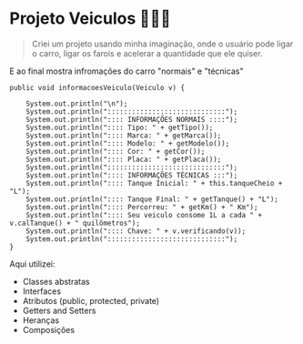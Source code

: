 # Projeto Veiculos 🚚🚗🛵

> Criei um projeto usando minha imaginação, onde o usuário pode ligar o carro, ligar os farois e acelerar a quantidade que ele quiser. 

E ao final mostra infromações do carro "normais" e "técnicas"


	public void informacoesVeiculo(Veiculo v) {
		
		System.out.println("\n");
		System.out.println(":::::::::::::::::::::::::::::");
		System.out.println(":::: INFORMAÇÕES NORMAIS ::::");
		System.out.println(":::: Tipo: " + getTipo());
		System.out.println(":::: Marca: " + getMarca());
		System.out.println(":::: Modelo: " + getModelo());
		System.out.println(":::: Cor: " + getCor());
		System.out.println(":::: Placa: " + getPlaca());
		System.out.println(":::::::::::::::::::::::::::::");
		System.out.println(":::: INFORMAÇÕES TÉCNICAS :::");
		System.out.println(":::: Tanque Inicial: " + this.tanqueCheio + "L");
		System.out.println(":::: Tanque Final: " + getTanque() + "L");
		System.out.println(":::: Percorreu: " + getKm() + " Km");
		System.out.println(":::: Seu veiculo consome 1L a cada " + v.calTanque() + " quilômetros");
		System.out.println(":::: Chave: " + v.verificando(v));
		System.out.println(":::::::::::::::::::::::::::::");
	}

Aqui utilizei:

+ Classes abstratas 
+ Interfaces
+ Atributos (public, protected, private)
+ Getters and Setters
+ Heranças
+ Composições
